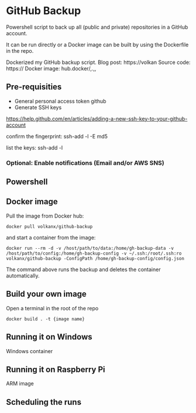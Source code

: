 # GitHub Backup
Powershell script to back up all (public and private) repositories in a GitHub account.

It can be run directly or a Docker image can be built by using the Dockerfile in the repo.


Dockerized my GitHub backup script.
Blog post: https://volkan
Source code: https://
Docker image: hub.docker/,.,,




## Pre-requisities

- General personal access token github
- Generate SSH keys 

https://help.github.com/en/articles/adding-a-new-ssh-key-to-your-github-account

confirm the fingerprint:
ssh-add -l -E md5

list the keys:
ssh-add -l


### Optional: Enable notifications (Email and/or AWS SNS) 



## Powershell


## Docker image

Pull the image from Docker hub:

```
docker pull volkanx/github-backup
```

and start a container from the image:

```
docker run --rm -d -v /host/path/to/data:/home/gh-backup-data -v /host/path/to/config:/home/gh-backup-config -v ~/.ssh:/root/.ssh:ro volkanx/github-backup -ConfigPath /home/gh-backup-config/config.json
```

The command above runs the backup and deletes the container automatically.


## Build your own image

Open a terminal in the root of the repo

```
docker build . -t {image name}
```




## Running it on Windows

Windows container


## Running it on Raspberry Pi

ARM image


## Scheduling the runs



